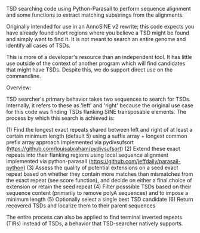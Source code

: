 TSD searching code using Python-Parasail to perform sequence alignment and some functions to extract matching substrings from the alignments.

Originally intended for use in an AnnoSINE v2 rewrite; this code expects you have already found short regions where you believe a TSD might be found and simply want to find it. It is not meant to search an entire genome and identify all cases of TSDs.

This is more of a developer's resource than an independent tool. It has little use outside of the context of another program which will find candidates that might have TSDs. Despite this, we do support direct use on the commandline.

Overview:

TSD searcher's primary behavior takes two sequences to search for TSDs. Internally, it refers to these as 'left' and 'right' because the original use case for this code was finding TSDs flanking SINE transposable elements. The process by which this search is achieved is:

(1) Find the longest exact repeats shared between left and right of at least a certain minimum length (default 5) using a suffix array + longest common prefix array approach implemented via pydivsufsort (https://github.com/louisabraham/pydivsufsort)
(2) Extend these exact repeats into their flanking regions using local sequence alignment implemented via python-parasail (https://github.com/jeffdaily/parasail-python)
(3) Assess the quality of potential extensions on a seed exact repeat based on whether they contain more matches than mismatches from the exact repeat (see score function), and decide on either a final choice of extension or retain the seed repeat
(4) Filter posssible TSDs based on their sequence content (primarily to remove polyA sequences) and to impose a minimum length
(5) Optionally select a single best TSD candidate
(6) Return recovered TSDs and localize them to their parent sequences

The entire process can also be applied to find terminal inverted repeats (TIRs) instead of TSDs, a behavior that TSD-searcher natively supports.
